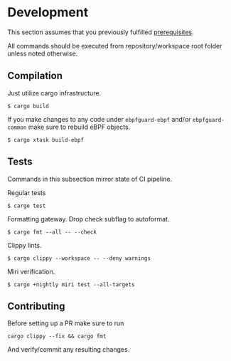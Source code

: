 # Development

This section assumes that you previously fulfilled [prerequisites](prerequisites.md).

All commands should be executed from repository/workspace root folder unless noted otherwise.

## Compilation

Just utilize cargo infrastructure.

```
$ cargo build
```

If you make changes to any code under `ebpfguard-ebpf` and/or `ebpfguard-common` make sure to rebuild eBPF objects.

```
$ cargo xtask build-ebpf
```

## Tests

Commands in this subsection mirror state of CI pipeline.

Regular tests

```
$ cargo test
```

Formatting gateway. Drop check subflag to autoformat.

```
$ cargo fmt --all -- --check
```

Clippy lints.

```
$ cargo clippy --workspace -- --deny warnings
```

Miri verification.

```
$ cargo +nightly miri test --all-targets
```

## Contributing

Before setting up a PR make sure to run

```
cargo clippy --fix && cargo fmt
```

And verify/commit any resulting changes.
